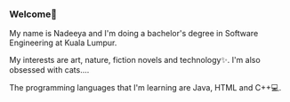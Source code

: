 ### Welcome🤗

<!--
**deenadeeya/deenadeeya** is a ✨ _special_ ✨ repository because its `README.md` (this file) appears on your GitHub profile.

Here are some ideas to get you started:

- 🔭 I’m currently working on ...
- 🌱 I’m currently learning ...
- 👯 I’m looking to collaborate on ...
- 🤔 I’m looking for help with ...
- 💬 Ask me about ...
- 📫 How to reach me: ...
- 😄 Pronouns: ...
- ⚡ Fun fact: ...
-->

My name is Nadeeya and I'm doing a bachelor's degree in Software Engineering at Kuala Lumpur. 

My interests are art, nature, fiction novels and technology✨. I'm also obsessed with cats....

The programming languages that I'm learning are Java, HTML and C++💻.
